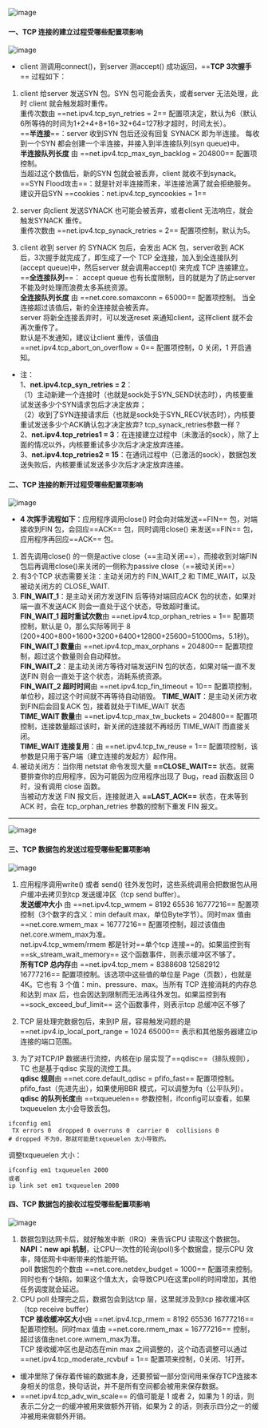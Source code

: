 ![image](https://note.youdao.com/yws/api/group/61831231/noteresource/A4F6146E5A5B4A8B862B39334BB436D1/version/2004?method=get-resource&shareToken=C2ED6B1454904F16A6BA32B67310CE09&entryId=432907966)

#### 一、TCP 连接的建立过程受哪些配置项影响
![image](https://note.youdao.com/yws/api/group/61831231/noteresource/157D4D6990D64E399700770E1AE63B83/version/1990?method=get-resource&shareToken=C2ED6B1454904F16A6BA32B67310CE09&entryId=432907966)
- client 测调用connect()，到server 测accept() 成功返回，==**TCP 3次握手**== 过程如下：
1. client 给server 发送SYN 包。SYN 包可能会丢失，或者server 无法处理，此时 client 就会触发超时重传。  
重传次数由 ==net.ipv4.tcp_syn_retries = 2== 配置项决定，默认为6（默认6所等待的时间为1+2+4+8+16+32+64=127秒才超时，时间太长）。  
==**半连接**==：server 收到SYN 包后还没有回复 SYNACK 即为半连接。
每收到一个SYN 都会创建一个半连接，并接入到半连接队列(syn queue)中。  
**半连接队列长度** 由 ==net.ipv4.tcp_max_syn_backlog = 204800== 配置项控制。  
当超过这个数值后，新的SYN 包就会被丢弃，client 就收不到synack。  
==SYN Flood攻击==：就是针对半连接而来，半连接池满了就会拒绝服务。建议开启SYN ==cookies：net.ipv4.tcp_syncookies = 1==

2. server  向client 发送SYNACK 也可能会被丢弃，或者client 无法响应，就会触发SYNACK 重传。  
重传次数由 ==net.ipv4.tcp_synack_retries = 2== 配置项控制，默认为5。

3. client 收到 server 的 SYNACK 包后，会发出 ACK 包，server收到 ACK 后，3次握手就完成了，即生成了一个 TCP 全连接，加入到全连接队列(accept queue)中，然后server 就会调用accept() 来完成 TCP 连接建立。  
==**全连接队列**==： accept queue 也有长度限制，目的就是为了防止server 不能及时处理而浪费太多系统资源。  
**全连接队列长度** 由 ==net.core.somaxconn = 65000== 配置项控制。 当全连接超过该值后，新的全连接就会被丢弃。  
server 将新全连接丢弃时，可以发送reset 来通知client，这样client 就不会再次重传了。  
默认是不发通知，建议让client 重传，该值由 ==net.ipv4.tcp_abort_on_overflow = 0== 配置项控制，0 关闭，1 开启通知。

- 注：  
1、**net.ipv4.tcp_syn_retries = 2**：   
（1）主动新建一个连接时（也就是sock处于SYN_SEND状态时），内核要重试发送多少个SYN请求包后才决定放弃；  
（2）收到了SYN连接请求后（也就是sock处于SYN_RECV状态时），内核要重试发送多少个ACK确认包才决定放弃?  tcp_synack_retries参数一样？  
2、**net.ipv4.tcp_retries1 = 3**：在连接建立过程中（未激活的sock），除了上面的情况以外，内核要重试多少次后才决定放弃连接。  
3、**net.ipv4.tcp_retries2 = 15**：在通讯过程中（已激活的sock），数据包发送失败后，内核要重试发送多少次后才决定放弃连接。

#### 二、TCP 连接的断开过程受哪些配置项影响
![image](https://note.youdao.com/yws/api/group/61831231/noteresource/2C6405C7DC33413D9D963C5FB34676D3/version/1999?method=get-resource&shareToken=C2ED6B1454904F16A6BA32B67310CE09&entryId=432907966)
- **4 次挥手流程如下**：应用程序调用close() 时会向对端发送==FIN== 包，对端接收到FIN 包，会回应==ACK== 包，同时调用close() 来发送==FIN== 包，应用程序再回应==ACK== 包。
1. 首先调用close() 的一侧是active close（==主动关闭==），而接收到对端FIN 包后再调用close()来关闭的一侧称为passive close（==被动关闭==）
2. 有3个TCP 状态需要关注：主动关闭方的 FIN_WAIT_2 和 TIME_WAIT，以及被动关闭方的 CLOSE_WAIT.
3. **FIN_WAIT_1**：是主动关闭方发送FIN 后等待对端回应ACK 包的状态，如果对端一直不发送ACK 则会一直处于这个状态，导致超时重试。  
**FIN_WAIT_1 超时重试次数**由 ==net.ipv4.tcp_orphan_retries = 1== 配置项控制，默认是 0，那么实际等同于 8 (200+400+800+1600+3200+6400+12800+25600=51000ms，5.1秒)。  
**FIN_WAIT_1 数量**由 ==net.ipv4.tcp_max_orphans = 204800== 配置项控制，超过这个数量则会自动释放。  
**FIN_WAIT_2**：是主动关闭方等待对端发送FIN 包的状态，如果对端一直不发送FIN 则会一直处于这个状态，消耗系统资源。  
**FIN_WAIT_2 超时时间**由 ==net.ipv4.tcp_fin_timeout = 10== 配置项控制，单位秒，超过这个时间就不再等待自动销毁。
**TIME_WAIT**：是主动关闭方收到FIN后会回复ACK 包，接着就处于TIME_WAIT 状态  
**TIME_WAIT 数量**由 ==net.ipv4.tcp_max_tw_buckets = 204800== 配置项控制，连接数量超过该时，新关闭的连接就不再经历 TIME_WAIT 而直接关闭。  
**TIME_WAIT 连接复用**：由 ==net.ipv4.tcp_tw_reuse = 1== 配置项控制，该参数是只用于客户端（建立连接的发起方）起作用。
4. 被动关闭方：当你用 netstat 命令发现大量 **==CLOSE_WAIT==** 状态。就需要排查你的应用程序，因为可能因为应用程序出现了 Bug，read 函数返回 0 时，没有调用 close 函数。  
当被动方发送 FIN 报文后，连接就进入 **==LAST_ACK==** 状态，在未等到 ACK 时，会在 tcp_orphan_retries 参数的控制下重发 FIN 报文。

---
![image](https://note.youdao.com/yws/api/group/61831231/noteresource/EF79AE2AFE204CFE9D935CDDD420EAAE/version/2014?method=get-resource&shareToken=C2ED6B1454904F16A6BA32B67310CE09&entryId=432907966)

#### 三、TCP 数据包的发送过程受哪些配置项影响
![image](https://note.youdao.com/yws/api/group/61831231/noteresource/F7618E8A3BA54F3DB461FDEF64EC47A9/version/2009?method=get-resource&shareToken=C2ED6B1454904F16A6BA32B67310CE09&entryId=432907966)

1. 应用程序调用write() 或者 send() 往外发包时，这些系统调用会把数据包从用户缓冲去拷贝到tcp 发送缓冲区（tcp send buffer）。  
**发送缓冲大小** 由 ==net.ipv4.tcp_wmem = 8192 65536 16777216== 配置项控制（3个数字的含义：min default max，单位Byte字节）。同时max 值由 ==net.core.wmem_max = 16777216== 配置项控制，超过该值由net.core.wmem_max为准。  
net.ipv4.tcp_wmem/rmem 都是针对==单个tcp 连接==的。如果监控到有 ==sk_stream_wait_memory== 这个函数事件，则表示缓冲区不够了。  
**所有TCP 总内存**由 ==net.ipv4.tcp_mem = 8388608 12582912 16777216== 配置项控制。该选项中这些值的单位是 Page（页数），也就是 4K。它也有 3 个值：min、pressure、max。当所有 TCP 连接消耗的内存总和达到 max 后，也会因达到限制而无法再往外发包。如果监控到有 ==sock_exceed_buf_limit== 这个函数事件，则表示tcp 总缓冲区不够了

2. TCP 层处理完数据包后，来到IP 层，容易触发问题的是 ==net.ipv4.ip_local_port_range = 1024	65000== 表示和其他服务器建立ip 连接的端口范围。

3. 为了对TCP/IP 数据进行流控，内核在ip 层实现了==qdisc==（排队规则），TC 也是基于qdisc 实现的流控工具。  
**qdisc 规则**由 ==net.core.default_qdisc = pfifo_fast== 配置项控制。pfifo_fast（先进先出），如果使用BBR 模式，可以调整为fq（公平队列）。  
**qdisc 的队列长度**由 ==txqueuelen== 参数控制，ifconfig可以查看，如果txqueuelen 太小会导致丢包。
```
ifconfig em1 
 TX errors 0  dropped 0 overruns 0  carrier 0  collisions 0
# dropped 不为0，那就可能是txqueuelen 太小导致的。
```
调整txqueuelen 大小：
```
ifconfig em1 txqueuelen 2000
或者
ip link set em1 txqueuelen 2000
```

#### 四、TCP 数据包的接收过程受哪些配置项影响
![image](https://note.youdao.com/yws/api/group/61831231/noteresource/EF51A892DAC243C0B516661C1D487D27/version/2012?method=get-resource&shareToken=C2ED6B1454904F16A6BA32B67310CE09&entryId=432907966)

1. 数据包到达网卡后，就好触发中断（IRQ）来告诉CPU 读取这个数据包。  
**NAPI：new api 机制**，让CPU一次性的轮询(poll)多个数据盘，提示CPU 效率，降低网卡中断带来的性能开销。  
poll 数据包的个数由 ==net.core.netdev_budget = 1000== 配置项来控制。同时也有个缺陷，如果这个值太大，会导致CPU在这里poll的时间增加，其他任务调度就会延迟。
2. CPU poll 处理完之后，数据包会到达tcp 层，这里就涉及到tcp 接收缓冲区（tcp receive buffer）  
**TCP 接收缓冲区大小**由 ==net.ipv4.tcp_rmem = 8192 65536 16777216== 配置项控制。同时max 值由 ==net.core.rmem_max = 16777216== 控制，超过该值由net.core.wmem_max为准。  
TCP 接收缓冲区也是动态在min max 之间调整的，这个动态调整可以通过  ==net.ipv4.tcp_moderate_rcvbuf = 1== 配置项来控制，0关闭、1打开。

- 缓冲里除了保存着传输的数据本身，还要预留一部分空间用来保存TCP连接本身相关的信息，换句话说，并不是所有空间都会被用来保存数据。  
- ==net.ipv4.tcp_adv_win_scale== 的值可能是 1 或者 2，如果为 1 的话，则表示二分之一的缓冲被用来做额外开销，如果为 2 的话，则表示四分之一的缓冲被用来做额外开销。
